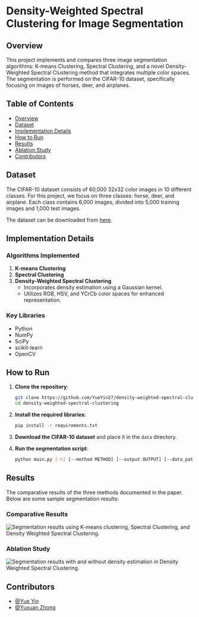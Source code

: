 # Density-Weighted Spectral Clustering for Image Segmentation

## Overview
This project implements and compares three image segmentation algorithms: K-means Clustering, Spectral Clustering, and a novel Density-Weighted Spectral Clustering method that integrates multiple color spaces. The segmentation is performed on the CIFAR-10 dataset, specifically focusing on images of horses, deer, and airplanes.

## Table of Contents
- [Overview](#overview)
- [Dataset](#dataset)
- [Implementation Details](#implementation-details)
- [How to Run](#how-to-run)
- [Results](#results)
- [Ablation Study](#ablation-study)
- [Contributors](#contributors)

## Dataset
The CIFAR-10 dataset consists of 60,000 32x32 color images in 10 different classes. For this project, we focus on three classes: horse, deer, and airplane. Each class contains 6,000 images, divided into 5,000 training images and 1,000 test images.

The dataset can be downloaded from [here](https://www.cs.toronto.edu/~kriz/cifar.html).

## Implementation Details
### Algorithms Implemented
1. **K-means Clustering**
2. **Spectral Clustering**
3. **Density-Weighted Spectral Clustering**
   - Incorporates density estimation using a Gaussian kernel.
   - Utilizes RGB, HSV, and YCrCb color spaces for enhanced representation.

### Key Libraries
- Python
- NumPy
- SciPy
- scikit-learn
- OpenCV

## How to Run
1. **Clone the repository**:
    ```bash
    git clone https://github.com/YueYin27/density-weighted-spectral-clustering.git
    cd density-weighted-spectral-clustering
    ```

2. **Install the required libraries**:
    ```bash
    pip install -r requirements.txt
    ```

3. **Download the CIFAR-10 dataset** and place it in the `data` directory.

4. **Run the segmentation script**:
    ```bash
    python main.py [-h] [--method METHOD] [--output OUTPUT] [--data_path DATA_PATH] [--graph_method GRAPH_METHOD] [--k K] [--max_iters MAX_ITERS] [--sigma SIGMA] [--n_neighbors N_NEIGHBORS] [--density_sigma DENSITY_SIGMA] [--hidden_dim HIDDEN_DIM] [--epochs EPOCHS]
    ```

## Results
The comparative results of the three methods documented in the paper. Below are some sample segmentation results:

### Comparative Results
![Segmentation results using K-means clustering, Spectral Clustering, and Density Weighted Spectral Clustering.](results/method_comparison.png)

### Ablation Study
![Segmentation results with and without density estimation in Density Weighted Spectral Clustering.](results/ablation.png)

## Contributors
- [@Yue Yin](https://github.com/YueYin27)
- [@Yuxuan Zhong](https://github.com/qq1026917124)
